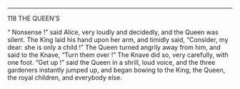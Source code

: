_______________________________________________________________
118             THE QUEEN’S

  “ Nonsense !” said Alice, very loudly and
decidedly, and the Queen was silent.
  The King laid his hand upon her arm, and
timidly said, “Consider, my dear: she is only
a child !”
  The Queen turned angrily away from him,
and said to the Knave, “Turn them over !”
  The Knave did so, very carefully, with one
foot.
  “Get up !” said the Queen in a shrill, loud
voice, and the three gardeners instantly jumped
up, and began bowing to the King, the Queen,
the royal children, and everybody else.